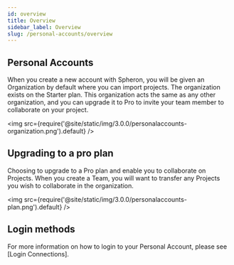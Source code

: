 ```yaml
---
id: overview
title: Overview
sidebar_label: Overview
slug: /personal-accounts/overview
---
```


## Personal Accounts

When you create a new account with Spheron, you will be given an Organization by default where you can import projects. The organization exists on the Starter plan. This organization acts the same as any other organization, and you can upgrade it to Pro to invite your team member to collaborate on your project.

 <img src={require('@site/static/img/3.0.0/personalaccounts-organization.png').default} /> 

## Upgrading to a pro plan 

Choosing to upgrade to a Pro plan and enable you to collaborate on Projects. When you create a Team, you will want to transfer any Projects you wish to collaborate in the organization. 

<img src={require('@site/static/img/3.0.0/personalaccounts-plan.png').default} /> 

## Login methods
For more information on how to login to your Personal Account, please see [Login Connections].